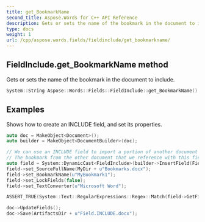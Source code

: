 ```yaml
---
title: get_BookmarkName
second_title: Aspose.Words for C++ API Reference
description: Gets or sets the name of the bookmark in the document to include.
type: docs
weight: 1
url: /cpp/aspose.words.fields/fieldinclude/get_bookmarkname/
---
```

## FieldInclude.get_BookmarkName method


Gets or sets the name of the bookmark in the document to include.

```cpp
System::String Aspose::Words::Fields::FieldInclude::get_BookmarkName() override
```


## Examples




Shows how to create an INCLUDE field, and set its properties. 
```cpp
auto doc = MakeObject<Document>();
auto builder = MakeObject<DocumentBuilder>(doc);

// We can use an INCLUDE field to import a portion of another document in the local file system.
// The bookmark from the other document that we reference with this field contains this imported portion.
auto field = System::DynamicCast<FieldInclude>(builder->InsertField(FieldType::FieldInclude, true));
field->set_SourceFullName(MyDir + u"Bookmarks.docx");
field->set_BookmarkName(u"MyBookmark1");
field->set_LockFields(false);
field->set_TextConverter(u"Microsoft Word");

ASSERT_TRUE(System::Text::RegularExpressions::Regex::Match(field->GetFieldCode(), u" INCLUDE .* MyBookmark1 \\\\c \"Microsoft Word\"")->get_Success());

doc->UpdateFields();
doc->Save(ArtifactsDir + u"Field.INCLUDE.docx");
```

